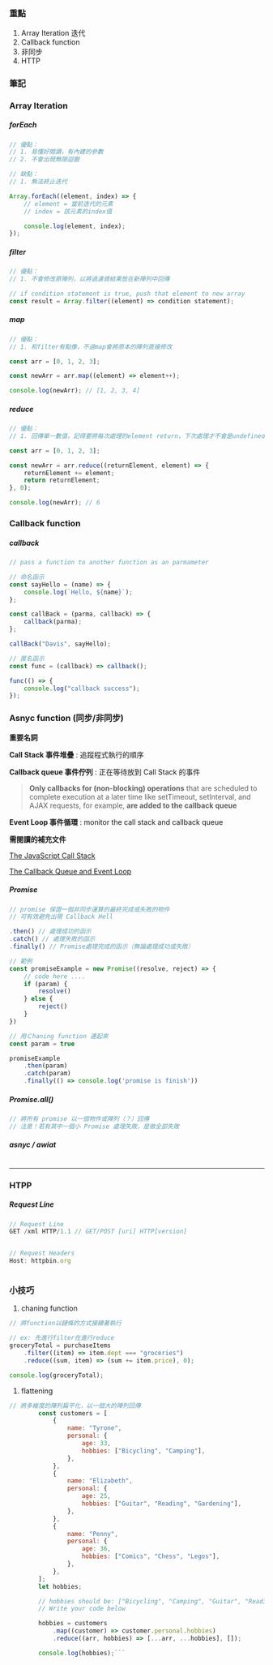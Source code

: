 ##

### 重點

1. Array Iteration 迭代
2. Callback function
3. 非同步
4. HTTP

### 筆記

### Array Iteration

##### forEach

```javascript
// 優點：
// 1. 易懂好閱讀，有內建的參數
// 2. 不會出現無限迴圈

// 缺點：
// 1. 無法終止迭代

Array.forEach((element, index) => {
    // element = 當前迭代的元素
    // index = 該元素的index值

    console.log(element, index);
});
```

##### filter

```javascript
// 優點：
// 1. 不會修改原陣列，以將過濾資結果放在新陣列中回傳

// if condition statement is true, push that element to new array
const result = Array.filter((element) => condition statement);
```

##### map

```javascript
// 優點：
// 1. 和filter有點像，不過map會將原本的陣列直接修改

const arr = [0, 1, 2, 3];

const newArr = arr.map((element) => element++);

console.log(newArr); // [1, 2, 3, 4]
```

##### reduce

```javascript
// 優點：
// 1. 回傳單一數值，記得要將每次處理的element return，下次處理才不會是undefined

const arr = [0, 1, 2, 3];

const newArr = arr.reduce((returnElement, element) => {
    returnElement += element;
    return returnElement;
}, 0);

console.log(newArr); // 6
```

### Callback function

##### callback

```javascript
// pass a function to another function as an parmameter

// 命名函示
const sayHello = (name) => {
    console.log(`Hello, ${name}`);
};

const callBack = (parma, callback) => {
    callback(parma);
};

callBack("Davis", sayHello);

// 匿名函示
const func = (callback) => callback();

func(() => {
    console.log("callback success");
});
```

### Asnyc function (同步/非同步)

**重要名詞**

**Call Stack 事件堆疊** : 追蹤程式執行的順序

**Callback queue 事件佇列** : 正在等待放到 Call Stack 的事件

> **Only callbacks for (non-blocking) operations** that are scheduled to complete execution at a later time like setTimeout, setInterval, and AJAX requests, for example, **are added to the callback queue**

**Event Loop 事件循環** : monitor the call stack and callback queue

**需閱讀的補充文件**

[The JavaScript Call Stack](https://teamtreehouse.com/library/asynchronous-programming-with-javascript/the-javascript-call-stack)

[The Callback Queue and Event Loop](https://teamtreehouse.com/library/asynchronous-programming-with-javascript/the-callback-queue-and-event-loop)

##### Promise

```js
// promise 保證一個非同步運算的最終完成或失敗的物件
// 可有效避免出現 Callback Hell

.then() // 處理成功的函示
.catch() // 處理失敗的函示
.finally() // Promise處理完成的函示（無論處理成功或失敗）

// 範例
const promiseExample = new Promise((resolve, reject) => {
    // code here ....
    if (param) {
        resolve()
    } else {
        reject()
    }
})

// 用Ｃhaning function 連起來
const param = true

promiseExample
    .then(param)
    .catch(param)
    .finally(() => console.log('promise is finish'))
```

##### Promise.all()

```js
// 將所有 promise 以一個物件或陣列（？）回傳
// 注意！若有其中一個小 Promise 處理失敗，是做全部失敗
```

##### asnyc / awiat

```js

```

---

### HTPP

##### Request Line

```js
// Request Line
GET /xml HTTP/1.1 // GET/POST [uri] HTTP[version]


// Request Headers
Host: httpbin.org



```

### 小技巧

1. chaning function

```js
// 將function以鏈條的方式接續著執行

// ex: 先進行filter在進行reduce
groceryTotal = purchaseItems
    .filter((item) => item.dept === "groceries")
    .reduce((sum, item) => (sum += item.price), 0);

console.log(groceryTotal);
```

1. flattening

````js
// 將多維度的陣列扁平化，以一個大的陣列回傳
        const customers = [
            {
                name: "Tyrone",
                personal: {
                    age: 33,
                    hobbies: ["Bicycling", "Camping"],
                },
            },
            {
                name: "Elizabeth",
                personal: {
                    age: 25,
                    hobbies: ["Guitar", "Reading", "Gardening"],
                },
            },
            {
                name: "Penny",
                personal: {
                    age: 36,
                    hobbies: ["Comics", "Chess", "Legos"],
                },
            },
        ];
        let hobbies;

        // hobbies should be: ["Bicycling", "Camping", "Guitar", "Reading", "Gardening", "Comics", "Chess", "Legos"]
        // Write your code below

        hobbies = customers
            .map((customer) => customer.personal.hobbies)
            .reduce((arr, hobbies) => [...arr, ...hobbies], []);

        console.log(hobbies);```
````
